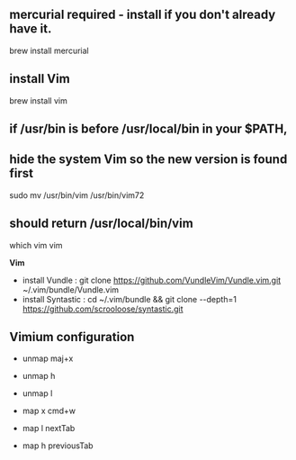 ## mercurial required - install if you don't already have it.
 brew install mercurial

## install Vim
 brew install vim

## if /usr/bin is before /usr/local/bin in your $PATH,
## hide the system Vim so the new version is found first
 sudo mv /usr/bin/vim /usr/bin/vim72

## should return /usr/local/bin/vim
 which vim vim


**Vim**
- install Vundle                   : git clone https://github.com/VundleVim/Vundle.vim.git ~/.vim/bundle/Vundle.vim
- install Syntastic                : cd ~/.vim/bundle && git clone --depth=1 https://github.com/scrooloose/syntastic.git

## Vimium configuration
- unmap maj+x
- unmap h
- unmap l

- map x cmd+w
- map l nextTab
- map h previousTab

